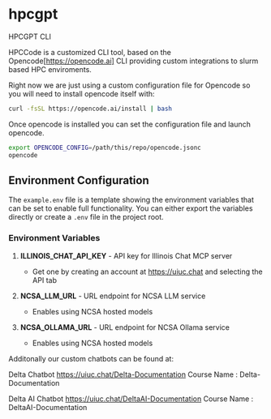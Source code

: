 # hpcgpt
HPCGPT CLI

HPCCode is a customized CLI tool, based on the Opencode[https://opencode.ai] CLI providing custom integrations to slurm based HPC enviroments. 

Right now we are just using a custom configuration file for Opencode so you will need to install opencode itself with:

```bash
curl -fsSL https://opencode.ai/install | bash
```

Once opencode is installed you can set the configuration file and launch opencode.

```bash
export OPENCODE_CONFIG=/path/this/repo/opencode.jsonc
opencode
```

## Environment Configuration

The `example.env` file is a template showing the environment variables that can be set to enable full functionality. You can either export the variables directly or create a `.env` file in the project root.

### Environment Variables

1. **ILLINOIS_CHAT_API_KEY** - API key for Illinois Chat MCP server
   - Get one by creating an account at https://uiuc.chat and selecting the API tab

2. **NCSA_LLM_URL** - URL endpoint for NCSA LLM service
   - Enables using NCSA hosted models 

3. **NCSA_OLLAMA_URL** - URL endpoint for NCSA Ollama service
   - Enables using NCSA hosted models


Additonally our custom chatbots can be found at:

Delta Chatbot
https://uiuc.chat/Delta-Documentation
Course Name : Delta-Documentation

Delta AI Chatbot 
https://uiuc.chat/DeltaAI-Documentation
Course Name : DeltaAI-Documentation
